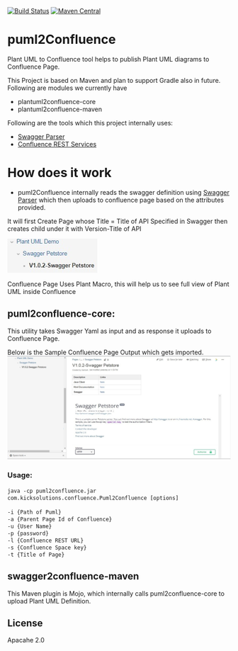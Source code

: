 [![Build Status](https://travis-ci.org/kicksolutions/swagger2confluence.svg?branch=master)](https://travis-ci.org/kicksolutions/swagger2confluence)
[![Maven Central](https://maven-badges.herokuapp.com/maven-central/io.swagger/swagger-codegen-project/badge.svg?style=plastic)](https://oss.sonatype.org/#nexus-search;gav~io.github.kicksolutions~swagger-confluence-core~~~)

# puml2Confluence

Plant UML to Confluence tool helps to publish Plant UML diagrams to Confluence Page.

This Project is based on Maven and plan to support Gradle also in future.
Following are modules we currently have 

- plantuml2confluence-core
- plantuml2confluence-maven

Following are the tools which this project internally uses:

- [Swagger Parser]
- [Confluence REST Services]

# How does it work

- puml2Confluence internally reads the swagger definition using [Swagger Parser] which then uploads to confluence page
based on the attributes provided.

It will first Create Page whose Title = Title of API Specified in Swagger then creates child under it with Version-Title of API

![Swagger-Confluence-Root](examples/root.jpg)

Confluence Page Uses Plant Macro, this will help us to see full view of Plant UML inside Confluence

## puml2confluence-core: 

This utility takes Swagger Yaml as input and as response it uploads to Confluence Page.

Below is the Sample Confluence Page Output which gets imported.
![Swagger-Confluence-Upload-Sample](examples/swagger.jpg)

### Usage:

```
java -cp puml2confluence.jar com.kicksolutions.confluence.Puml2Confluence [options]

-i {Path of Puml}
-a {Parent Page Id of Confluence}
-u {User Name}
-p {password}
-l {Confluence REST URL}
-s {Confluence Space key}
-t {Title of Page}

```

## swagger2confluence-maven

This Maven plugin is Mojo, which internally calls puml2confluence-core to upload Plant UML Definition.


License
----

Apacahe 2.0

[Swagger]: <https://swagger.io/>
[Swagger Parser]: <https://github.com/swagger-api/swagger-parser>
[Confluence REST Services]: <https://developer.atlassian.com/confdev/confluence-server-rest-api/confluence-rest-api-examples>
